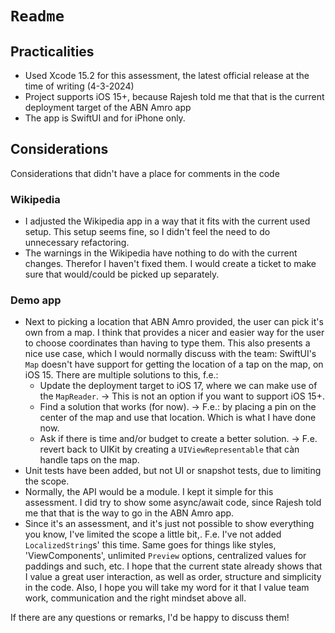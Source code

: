 # ``Readme``

## Practicalities
* Used Xcode 15.2 for this assessment, the latest official release at the time of writing (4-3-2024)
* Project supports iOS 15+, because Rajesh told me that that is the current deployment target of the ABN Amro app
* The app is SwiftUI and for iPhone only. 

## Considerations
Considerations that didn't have a place for comments in the code

### Wikipedia
* I adjusted the Wikipedia app in a way that it fits with the current used setup. This setup seems fine, so I didn't feel the need to do unnecessary refactoring.
* The warnings in the Wikipedia have nothing to do with the current changes. Therefor I haven't fixed them. I would create a ticket to make sure that would/could be picked up separately. 

### Demo app
* Next to picking a location that ABN Amro provided, the user can pick it's own from a map.
I think that provides a nicer and easier way for the user to choose coordinates than having to type them.
This also presents a nice use case, which I would normally discuss with the team: 
SwiftUI's `Map` doesn't have support for getting the location of a tap on the map, on iOS 15. 
There are multiple solutions to this, f.e.:
    - Update the deployment target to iOS 17, where we can make use of the `MapReader`. -> This is not an option if you want to support iOS 15+.
    - Find a solution that works (for now). -> F.e.: by placing a pin on the center of the map and use that location. Which is what I have done now.
    - Ask if there is time and/or budget to create a better solution. -> F.e. revert back to UIKit by creating a `UIViewRepresentable` that càn handle taps on the map. 
* Unit tests have been added, but not UI or snapshot tests, due to limiting the scope.
* Normally, the API would be a module. I kept it simple for this assessment. 
I did try to show some async/await code, since Rajesh told me that that is the way to go in the ABN Amro app.
* Since it's an assessment, and it's just not possible to show everything you know, I've limited the scope a little bit,. F.e. I've not added `LocalizedString`s' this time. Same goes for things like styles, 'ViewComponents', unlimited `Preview` options, centralized values for paddings and such, etc. 
I hope that the current state already shows that I value a great user interaction, as well as order, structure and simplicity in the code. Also, I hope you will take my word for it that I value team work, communication and the right mindset above all. 

If there are any questions or remarks, I'd be happy to discuss them!

